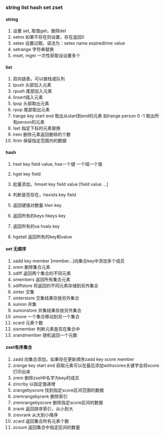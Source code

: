### string list hash set zset
#### string
1. 设置 set, 取值get，删除del
2. setnx 如果不存在则设置，存在返回0
3. setex 设置过期，语法为：setex name expiredtime value
4. setrange 字符串替换
5. mset, mget 一次性获取设设置多个

#### list
1. 双向链表，可以做栈或队列
2. lpush 头部加入元素
3. rpush 尾部加入元素
4. linsert插入元素
5. lpop 头部取出元素
6. rpop 尾部取出元素
7. lrange key start end 取出从start到end的元素 如lrange person 0 -1 取出所有person的元素
8. lset 指定下标的元素替换
9. lrem 删除元素返回删除的个数
10. ltrim 保留指定范围内的数据

#### hash
1. hset key field value, hse一个键 一个域一个值
2. hget key field

3. 批量添加，hmset key field value [field value ...]
4. 判断是否存在，hexists key field
5. 返回键值对数量 hlen key
6. 返回所有的keys hkeys key
7. 返回所有的va hvals key
8. hgetall 返回所有的key和value

#### set 无顺序
1. sadd key member [member...]向集合key中添加多个成员
2. srem 删除集合元素
3. sdiff 返回两个集合的不同元素
4. smembers 返回所有集合元素
5. sdiffstore 将返回的不同元素存储到另外集合
6. sinter 交集
7. sinterstore 交集结果存放另外集合
8. sunion 并集
9. sunionstore 并集结果存放另外集合
10. smove 一个集合移动到另一个集合
11. scard 元素个数
12. sismember 判断元素是否在集合中
13. srandmember 随机返回一个元数

#### zset有序集合
1. zadd 向集合添加，如果存在更新顺序zadd key score member
2. zrange key start end 获取元素可以在最后添加withscores关键字会将score打印出来
3. zrem 删除zset中名字为key的成员
4. zincrby 以指定值递增
5. zrangebyscore 找到指定score区间范围的数据
6. zremrangebyrank 删除索引
7. zremrangebyscore 删除指定score区间的数据
8. zrank 返回排序索引，从小到大
9. zrevrank 从大到小降序
10. zcard 返回集合所有元素个数
11. zcount 返回集合中指定区间的数量





